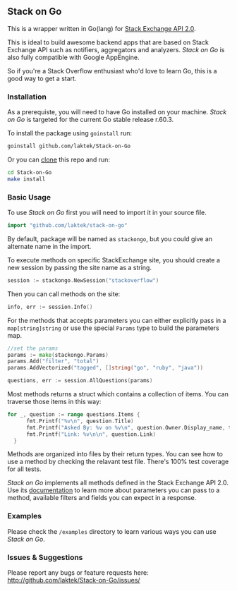 ## Stack on Go

This is a wrapper written in Go(lang) for [Stack Exchange API 2.0](https://api.stackexchange.com).

This is ideal to build awesome backend apps that are based on Stack Exchange API such as notifiers, aggregators and analyzers.
*Stack on Go* is also fully compatible with Google AppEngine. 

So if you're a Stack Overflow enthusiast who'd love to learn Go, this is a good way to get a start.

### Installation

As a prerequiste, you will need to have Go installed on your machine. *Stack on Go* is targeted for the current Go stable release r.60.3.

To install the package using `goinstall` run:

 ```bash
 goinstall github.com/laktek/Stack-on-Go 
 ```

Or you can [clone](https://github.com/laktek/Stack-on-Go) this repo and run:
  
  ```bash
  cd Stack-on-Go
  make install
  ```

### Basic Usage

To use *Stack on Go* first you will need to import it in your source file.

  ```go
  import "github.com/laktek/stack-on-go"
  ```

By default, package will be named as `stackongo`, but you could give an alternate name in the import.

To execute methods on specific StackExchange site, you should create a new session by passing the site name as a string.

  ```go
  session := stackongo.NewSession("stackoverflow")
  ```

Then you can call methods on the site:

  ```go
  info, err := session.Info()
  ```

For the methods that accepts parameters you can either explicitly pass in a `map[string]string` or use the special `Params` type to build the parameters map.

  ```go
  //set the params
  params := make(stackongo.Params)
  params.Add("filter", "total")
  params.AddVectorized("tagged", []string("go", "ruby", "java"))

  questions, err := session.AllQuestions(params)
  ```

Most methods returns a struct which contains a collection of items. You can traverse those items in this way:

  ```go
  for _, question := range questions.Items {
		fmt.Printf("%v\n", question.Title)
		fmt.Printf("Asked By: %v on %v\n", question.Owner.Display_name, time.SecondsToUTC(question.Creation_date))
		fmt.Printf("Link: %v\n\n", question.Link)
	}
  ```

Methods are organized into files by their return types. You can see how to use a method by checking the relavant test file. There's 100% test coverage for all tests.

*Stack on Go* implements all methods defined in the Stack Exchange API 2.0. Use its [documentation](https://api.stackexchange.com/docs) to learn more about parameters you can pass to a method, available filters and fields you can expect in a response.

### Examples

Please check the `/examples` directory to learn various ways you can use *Stack on Go*.

### Issues & Suggestions

Please report any bugs or feature requests here:
http://github.com/laktek/Stack-on-Go/issues/

